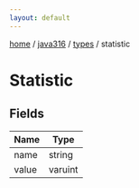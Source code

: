 ```yaml
---
layout: default
---
```


[home](/)  /  [java316](/protocol/java316)  /  [types](/protocol/java316/types)  /  statistic

# Statistic

## Fields

Name | Type
---|---
name | string
value | varuint

